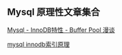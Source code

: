 ## Mysql 原理性文章集合



[Mysql - InnoDB特性 - Buffer Pool 漫谈](https://segmentfault.com/a/1190000019024636)

[mysql innodb索引原理](https://segmentfault.com/a/1190000018379258)